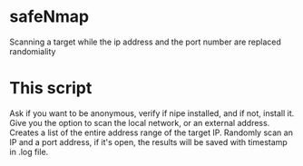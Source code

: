 # safeNmap
Scanning a target while the ip address and the port number are replaced randomiality



# This script
Ask if you want to be anonymous, verify if nipe installed, and if not, install it.
Give you the option to scan the local network, or an external address.
Creates a list of the entire address range of the target IP.
Randomly scan an IP and a port address, if it's open, the results will be saved with timestamp in .log file.
